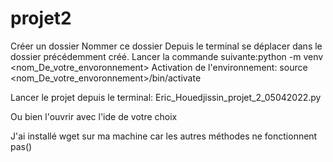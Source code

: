 # projet2
Créer un dossier
Nommer ce dossier
Depuis le terminal se déplacer dans le dossier  précédemment créé.
Lancer la commande suivante:python -m venv <nom_De_votre_envoronnement>
Activation de l'environnement:
source <nom_De_votre_envoronnement>/bin/activate

Lancer le projet depuis le terminal:
Eric_Houedjissin_projet_2_05042022.py

Ou bien l'ouvrir avec l'ide de votre choix


J'ai installé wget sur ma machine car les autres méthodes ne fonctionnent pas()
